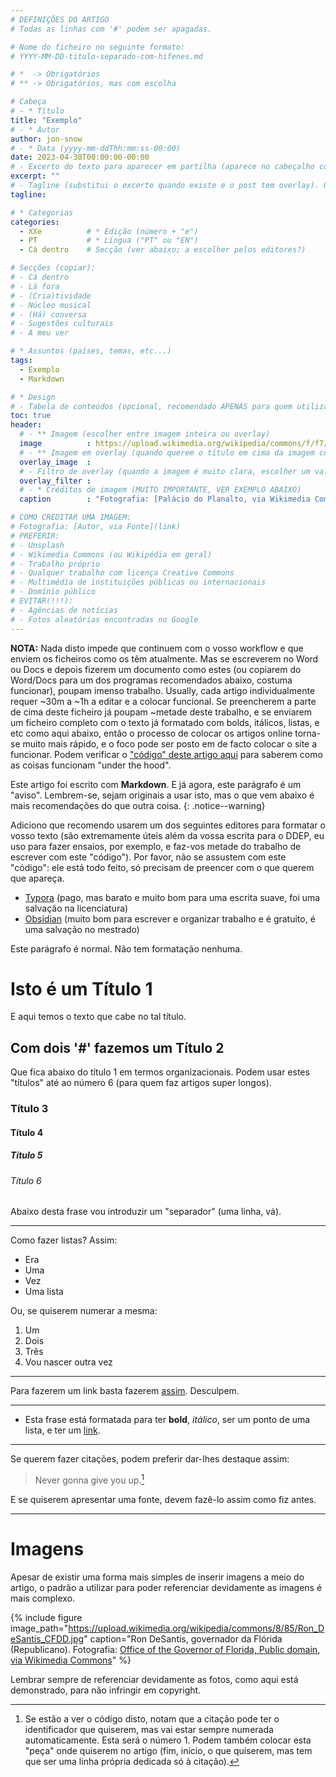 ```yaml
---
# DEFINIÇÕES DO ARTIGO
# Todas as linhas com '#' podem ser apagadas.

# Nome do ficheiro no seguinte formato:
# YYYY-MM-DD-titulo-separado-com-hifenes.md

# *  -> Obrigatórios
# ** -> Obrigatórios, mas com escolha

# Cabeça
# - * Título
title: "Exemplo"
# - * Autor
author: jon-snow
# - * Data (yyyy-mm-ddThh:mm:ss-00:00)
date: 2023-04-30T00:00:00-00:00
# - Excerto do texto para aparecer em partilha (aparece no cabeçalho com overlay). Opcional: se vazio, gera um automático.
excerpt: ""
# - Tagline (substitui o excerto quando existe e o post tem overlay). Opcional.
tagline:

# * Categorias
categories:
  - XXe          # * Edição (número + "e")
  - PT           # * Língua ("PT" ou "EN")
  - Cá dentro    # Secção (ver abaixo; a escolher pelos editores?)

# Secções (copiar):
# - Cá dentro
# - Lá fora
# - (Cria)tividade
# - Núcleo musical
# - (Há) conversa
# - Sugestões culturais
# - A meu ver

# * Assuntos (países, temas, etc...)
tags:
  - Exemplo
  - Markdown

# * Design
# - Tabela de conteúdos (opcional, recomendado APENAS para quem utiliza títulos de separação)
toc: true
header:
  # - ** Imagem (escolher entre imagem inteira ou overlay)
  image          : https://upload.wikimedia.org/wikipedia/commons/f/f7/24.04.2023_-_Sess%C3%A3o_de_Abertura_do_F%C3%B3rum_Empresarial_Brasil-Portugal_%2852850986846%29.jpg
  # - ** Imagem em overlay (quando querem o título em cima da imagem com excerto por baixo)
  overlay_image  :
  # - Filtro de overlay (quando a imagem é muito clara, escolher um valor entre 0 e 1 para o texto ser visível; recomendo 0.5)
  overlay_filter :
  # - * Créditos de imagem (MUITO IMPORTANTE, VER EXEMPLO ABAIXO)
  caption        : "Fotografia: [Palácio do Planalto, via Wikimedia Commons](https://commons.wikimedia.org/wiki/File:24.04.2023_-_Sess%C3%A3o_de_Abertura_do_F%C3%B3rum_Empresarial_Brasil-Portugal_(52850986846).jpg)"

# COMO CREDITAR UMA IMAGEM:
# Fotografia: [Autor, via Fonte](link)
# PREFERIR:
# - Unsplash
# - Wikimedia Commons (ou Wikipédia em geral)
# - Trabalho próprio
# - Qualquer trabalho com licença Creative Commons
# - Multimédia de instituições públicas ou internacionais
# - Domínio público
# EVITAR(!!!):
# - Agências de notícias
# - Fotos aleatórias encontradas no Google
---
```


**NOTA:** Nada disto impede que continuem com o vosso workflow e que enviem os ficheiros como os têm atualmente. Mas se escreverem no Word ou Docs e depois fizerem um documento como estes (ou copiarem do Word/Docs para um dos programas recomendados abaixo, costuma funcionar), poupam imenso trabalho. Usually, cada artigo individualmente requer ~30m a ~1h a editar e a colocar funcional. Se preencherem a parte de cima deste ficheiro já poupam ~metade deste trabalho, e se enviarem um ficheiro completo com o texto já formatado com bolds, itálicos, listas, e etc como aqui abaixo, então o processo de colocar os artigos online torna-se muito mais rápido, e o foco pode ser posto em de facto colocar o site a funcionar. Podem verificar o ["código" deste artigo aqui]() para saberem como as coisas funcionam "under the hood".

Este artigo foi escrito com **Markdown**. E já agora, este parágrafo é um "aviso". Lembrem-se, sejam originais a usar isto, mas o que vem abaixo é mais recomendações do que outra coisa.
{: .notice--warning}

Adiciono que recomendo usarem um dos seguintes editores para formatar o vosso texto (são extremamente úteis além da vossa escrita para o DDEP, eu uso para fazer ensaios, por exemplo, e faz-vos metade do trabalho de escrever com este "código"). Por favor, não se assustem com este "código": ele está todo feito, só precisam de preencer com o que querem que apareça.

- [Typora](https://typora.io) (pago, mas barato e muito bom para uma escrita suave, foi uma salvação na licenciatura)
- [Obsidian](https://obsidian.md) (muito bom para escrever e organizar trabalho e é gratuito, é uma salvação no mestrado)

Este parágrafo é normal. Não tem formatação nenhuma.

# Isto é um Título 1

E aqui temos o texto que cabe no tal título.

## Com dois '#' fazemos um Título 2

Que fica abaixo do título 1 em termos organizacionais. Podem usar estes "títulos" até ao número 6 (para quem faz artigos super longos). 

### Título 3

#### Título 4

##### Título 5

###### Título 6

Abaixo desta frase vou introduzir um "separador" (uma linha, vá).

---

Como fazer listas? Assim:

- Era
- Uma
- Vez
- Uma lista

Ou, se quiserem numerar a mesma:

1. Um
2. Dois
3. Três
4. Vou nascer outra vez

---

Para fazerem um link basta fazerem [assim](https://youtu.be/dQw4w9WgXcQ). Desculpem.

---

- Esta frase está formatada para ter **bold**, *itálico*, ser um ponto de uma lista, e ter um [link](https://youtu.be/dQw4w9WgXcQ).

---

Se querem fazer citações, podem preferir dar-lhes destaque assim:

> Never gonna give you up.[^ola]

E se quiserem apresentar uma fonte, devem fazê-lo assim como fiz antes.

[^ola]: Se estão a ver o código disto, notam que a citação pode ter o identificador que quiserem, mas vai estar sempre numerada automaticamente. Esta será o número 1. Podem também colocar esta "peça" onde quiserem no artigo (fim, início, o que quiserem, mas tem que ser uma linha própria dedicada só à citação).

---

# Imagens

Apesar de existir uma forma mais simples de inserir imagens a meio do artigo, o padrão a utilizar para poder referenciar devidamente as imagens é mais complexo.

{% include figure image_path="https://upload.wikimedia.org/wikipedia/commons/8/85/Ron_DeSantis_CFDD.jpg" caption="Ron DeSantis, governador da Flórida (Republicano). Fotografia: [Office of the Governor of Florida, Public domain, via Wikimedia Commons](https://commons.wikimedia.org/wiki/File:Ron_DeSantis_CFDD.jpg)" %}

Lembrar sempre de referenciar devidamente as fotos, como aqui está demonstrado, para não infringir em copyright.